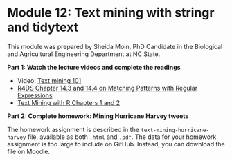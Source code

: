 # Module 12: Text mining with stringr and tidytext

This module was prepared by Sheida Moin, PhD Candidate in the Biological and Agricultural Engineering Department at NC State.

**Part 1: Watch the lecture videos and complete the readings**
- Video: [Text mining 101](https://youtu.be/CBHveqRlPyQ)
- [R4DS Chapter 14.3 and 14.4 on Matching Patterns with Regular Expressions](https://r4ds.had.co.nz/strings.html#matching-patterns-with-regular-expressions)
- [Text Mining with R Chapters 1 and 2](https://r4ds.had.co.nz/strings.html#matching-patterns-with-regular-expressions)

**Part 2: Complete homework: Mining Hurricane Harvey tweets**

The homework assignment is described in the `text-mining-hurricane-harvey` file, available as both `.html` and `.pdf`. The data for your homework assignment is too large to include on GitHub. Instead, you can download the file on Moodle. 
